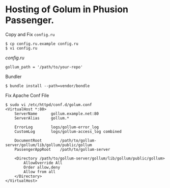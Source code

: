 
# Hosting of Golum in Phusion Passenger.

Copy and Fix `config.ru`

```console
$ cp config.ru.example config.ru
$ vi config.ru
```

*config.ru*

```
gollum_path = '/path/to/your-repo'
```

Bundler

```console
$ bundle install --path=vendor/bondle
```

Fix Apache Conf File

```
$ sudo vi /etc/httpd/conf.d/golum.conf
<VirtualHost *:80>
	ServerName		gollum.example.net:80
	ServerAlias		gollum.*

	ErrorLog		logs/gollum-error_log
	CustomLog		logs/gollum-access_log combined

	DocumentRoot		/path/to/gollum-server/gollum/lib/gollum/public/gollum
	PassengerAppRoot	/path/to/gollum-server

	<Directory /path/to/gollum-server/gollum/lib/gollum/public/gollum>
		AllowOverride All
		Order allow,deny
		Allow from all
	</Directory>
</VirtualHost>
```
